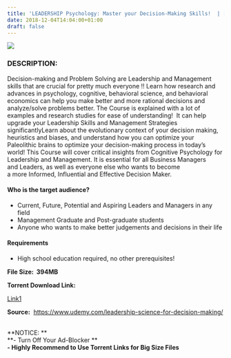 ```yaml
---
title: 'LEADERSHIP Psychology: Master your Decision-Making Skills!  | [ 79.99$ Course For Free ]'
date: 2018-12-04T14:04:00+01:00
draft: false
---
```


  

[![](https://4.bp.blogspot.com/-mhnwj0V-uac/XAZ6CT1tnlI/AAAAAAAAAfQ/EHYDGHl9FSsoxuIwpyyNPjP3_xP5lLkcgCLcBGAs/s640/Master-your-Decision-Making-Skills-Leadership-Psychology.jpg)](https://4.bp.blogspot.com/-mhnwj0V-uac/XAZ6CT1tnlI/AAAAAAAAAfQ/EHYDGHl9FSsoxuIwpyyNPjP3_xP5lLkcgCLcBGAs/s1600/Master-your-Decision-Making-Skills-Leadership-Psychology.jpg)

### DESCRIPTION:

Decision-making and Problem Solving are Leadership and Management skills that are crucial for pretty much everyone !! Learn how research and advances in psychology, cognitive, behavioral science, and behavioral economics can help you make better and more rational decisions and analyze/solve problems better. The Course is explained with a lot of examples and research studies for ease of understanding!  It can help upgrade your Leadership Skills and Management Strategies significantlyLearn about the evolutionary context of your decision making, heuristics and biases, and understand how you can optimize your Paleolithic brains to optimize your decision-making process in today’s world! This Course will cover critical insights from Cognitive Psychology for Leadership and Management. It is essential for all Business Managers and Leaders, as well as everyone else who wants to become a more Informed, Influential and Effective Decision Maker.  

#### Who is the target audience?

*   Current, Future, Potential and Aspiring Leaders and Managers in any field
*   Management Graduate and Post-graduate students
*   Anyone who wants to make better judgements and decisions in their life

#### Requirements

*   High school education required, no other prerequisites!

**File Size:  394MB**

**Torrent Download Link:**

 [Link1](http://turboagram.com/18521555/leadership-psychology-torrenlink)

  
**Source:**  https://www.udemy.com/leadership-science-for-decision-making/  
  
   
**NOTICE: **  
**\- Turn Off Your Ad-Blocker **  
**\- Highly Recommend to Use Torrent Links for Big Size Files**